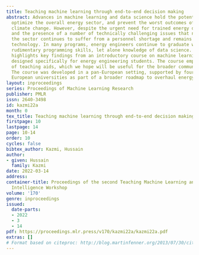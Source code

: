 ```yaml
---
title: Teaching machine learning through end-to-end decision making
abstract: Advances in machine learning and data science hold the potential to greatly
  optimize the overall energy sector, and prevent the worst outcomes of anthropogenic
  climate change. However, despite the urgent need for trained energy data scientists
  and the presence of a number of technically challenging issues that need to be tackled,
  the sector continues to suffer from a personnel shortage and remains mired in outdated
  technology. In many programs, energy engineers continue to graduate without even
  rudimentary programming skills, let alone knowledge of data science. This paper
  highlights key findings from an introductory course on machine learning and optimization
  designed specifically for energy engineering students. The course employs a number
  of teaching aids, which we hope will be useful for the broader community as well.
  The course was developed in a pan-European setting, supported by four different
  European universities as part of a broader roadmap to overhaul energy education.
layout: inproceedings
series: Proceedings of Machine Learning Research
publisher: PMLR
issn: 2640-3498
id: kazmi22a
month: 0
tex_title: Teaching machine learning through end-to-end decision making
firstpage: 10
lastpage: 14
page: 10-14
order: 10
cycles: false
bibtex_author: Kazmi, Hussain
author:
- given: Hussain
  family: Kazmi
date: 2022-03-14
address:
container-title: Proceedings of the second Teaching Machine Learning and Artificial
  Intelligence Workshop
volume: '170'
genre: inproceedings
issued:
  date-parts:
  - 2022
  - 3
  - 14
pdf: https://proceedings.mlr.press/v170/kazmi22a/kazmi22a.pdf
extras: []
# Format based on citeproc: http://blog.martinfenner.org/2013/07/30/citeproc-yaml-for-bibliographies/
---
```

